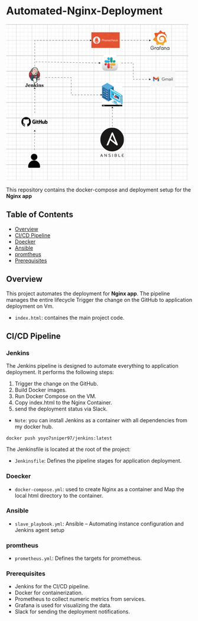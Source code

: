 # Automated-Nginx-Deployment

![Automated Photo](automated.gif)

This repository contains the docker-compose and deployment setup for the **Nginx app**

## Table of Contents
- [Overview](#overview)
- [CI/CD Pipeline](#cicd-pipeline)
- [Doecker](#Doecker)
- [Ansible](#Ansible)
- [promtheus](#promtheus)
- [Prerequisites](#Prerequisites)


## Overview

This project automates the deployment for **Nginx app**. The pipeline manages the entire lifecycle Trigger the change on the GitHub to application deployment on Vm.
- `index.html`: containes the main project code.


## CI/CD Pipeline

### Jenkins
The Jenkins pipeline is designed to automate everything to application deployment. It performs the following steps:
1.  Trigger the change on the GitHub.
2.  Build Docker images.
3.  Run Docker Compose on the VM.
4.  Copy index.html to the Nginx Container.
5.  send the deployment status via Slack.  

- `Note`: you can install Jenkins as a container with all dependencies from my docker hub.
```
docker push yoyo7sniper97/jenkins:latest  
```
 
The Jenkinsfile is located at the root of the project:
- `Jenkinsfile`: Defines the pipeline stages for application deployment.

### Doecker 
- `docker-compose.yml`: used to create Nginx as a container and Map the local html directory to the container.

### Ansible
 - `slave_playbook.yml`: Ansible – Automating instance configuration and Jenkins agent setup

### promtheus
 - `prometheus.yml`: Defines the targets for prometheus.

### Prerequisites
- Jenkins for the CI/CD pipeline.
- Docker for containerization.
- Prometheus to collect numeric metrics from services.
- Grafana is used for visualizing the data.
- Slack for sending the deployment notifications.
